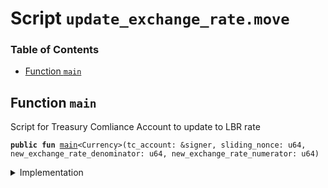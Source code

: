 
<a name="SCRIPT"></a>

# Script `update_exchange_rate.move`

### Table of Contents

-  [Function `main`](#SCRIPT_main)



<a name="SCRIPT_main"></a>

## Function `main`

Script for Treasury Comliance Account to update <Currency> to LBR rate


<pre><code><b>public</b> <b>fun</b> <a href="#SCRIPT_main">main</a>&lt;Currency&gt;(tc_account: &signer, sliding_nonce: u64, new_exchange_rate_denominator: u64, new_exchange_rate_numerator: u64)
</code></pre>



<details>
<summary>Implementation</summary>


<pre><code><b>fun</b> <a href="#SCRIPT_main">main</a>&lt;Currency&gt;(
    tc_account: &signer,
    sliding_nonce: u64,
    new_exchange_rate_denominator: u64,
    new_exchange_rate_numerator: u64
) {
    <a href="../../modules/doc/SlidingNonce.md#0x1_SlidingNonce_record_nonce_or_abort">SlidingNonce::record_nonce_or_abort</a>(tc_account, sliding_nonce);
    <b>let</b> rate = <a href="../../modules/doc/FixedPoint32.md#0x1_FixedPoint32_create_from_rational">FixedPoint32::create_from_rational</a>(
        new_exchange_rate_denominator,
        new_exchange_rate_numerator,
    );
    <a href="../../modules/doc/Libra.md#0x1_Libra_update_lbr_exchange_rate">Libra::update_lbr_exchange_rate</a>&lt;Currency&gt;(tc_account, rate)
}
</code></pre>



</details>
